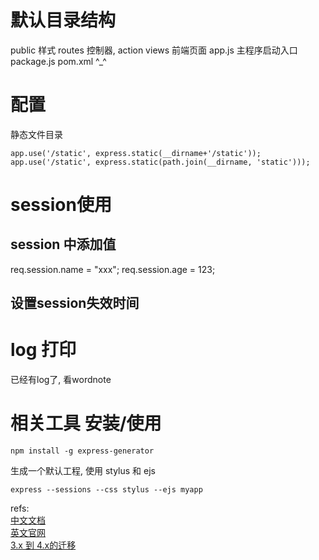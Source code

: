 # 默认目录结构
public   样式
routes   控制器, action
views  前端页面
app.js  主程序启动入口 
package.js  pom.xml ^_^


# 配置
静态文件目录 

	app.use('/static', express.static(__dirname+'/static'));
	app.use('/static', express.static(path.join(__dirname, 'static')));

# session使用
## session 中添加值
req.session.name = "xxx";
req.session.age = 123;
## 设置session失效时间

# log 打印
已经有log了, 看wordnote
# 相关工具 安装/使用

	npm install -g express-generator
生成一个默认工程, 使用 stylus 和 ejs

	express --sessions --css stylus --ejs myapp


refs:  
[中文文档](http://expressjs.jser.us/guide.html)  
[英文官网](http://expressjs.com/)  
[3.x 到 4.x的迁移](http://www.cnblogs.com/haogj/p/3985438.html)  